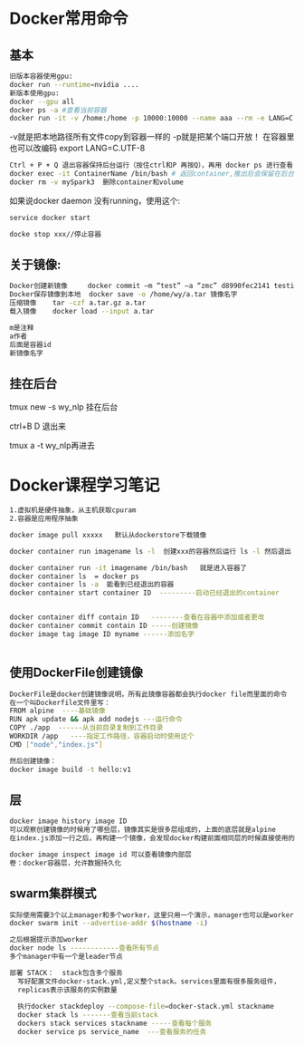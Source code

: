 Docker常用命令
=======================
基本
-----------------------
```bash
旧版本容器使用gpu:
docker run --runtime=nvidia ....
新版本使用gpu:
docker --gpu all
docker ps -a #查看当前容器
docker run -it -v /home:/home -p 10000:10000 --name aaa --rm -e LANG=C.UTF-8 镜像名字:v1 bash
```
-v就是把本地路径所有文件copy到容器一样的
-p就是把某个端口开放！
在容器里也可以改编码
export LANG=C.UTF-8
```bash
Ctrl + P + Q 退出容器保持后台运行（按住ctrl和P 再按Q），再用 docker ps 进行查看：  exit可以直接退出容器
docker exec -it ContainerName /bin/bash # 返回container,推出后会保留在后台
docker rm -v mySpark3  删除container和volume
```
如果说docker daemon 没有running，使用这个:
```bash
service docker start

docke stop xxx//停止容器
```
关于镜像:
----------------------
```bash
Docker创建新镜像     docker commit –m “test” –a “zmc” d8990fec2141 testimage  
Docker保存镜像到本地  docker save -o /home/wy/a.tar 镜像名字
压缩镜像    tar -czf a.tar.gz a.tar
载入镜像    docker load --input a.tar

m是注释
a作者
后面是容器id
新镜像名字
```
挂在后台
----------------------

tmux new -s wy_nlp
挂在后台

ctrl+B D  退出来

tmux a -t wy_nlp再进去


Docker课程学习笔记
===================
```bash
1.虚拟机是硬件抽象，从主机获取cpuram
2.容器是应用程序抽象

docker image pull xxxxx   默认从dockerstore下载镜像

docker container run imagename ls -l  创建xxx的容器然后运行 ls -l 然后退出

docker container run -it imagename /bin/bash   就是进入容器了
docker container ls  = docker ps
docker container ls -a  能看到已经退出的容器
docker container start container ID  ---------启动已经退出的container


docker container diff contain ID   --------查看在容器中添加或者更改
docker container commit contain ID -----创建镜像
docker image tag image ID myname ------添加名字



```

使用DockerFile创建镜像
------------------

```bash
DockerFile是docker创建镜像说明，所有此镜像容器都会执行docker file而里面的命令
在一个叫Dockerfile文件里写：
FROM alpine  ----基础镜像
RUN apk update && apk add nodejs ---运行命令
COPY ./app  ------从当前目录复制到工作目录
WORKDIR /app   ----指定工作路径，容器启动时使用这个
CMD ["node","index.js"]

然后创建镜像：
docker image build -t hello:v1
```

层
-----------

```bash
docker image history image ID
可以观察创建镜像的时候用了哪些层，镜像其实是很多层组成的，上面的底层就是alpine
在index.js添加一行之后，再构建一个镜像，会发现docker构建前面相同层的时候直接使用的缓存

docker image inspect image id 可以查看镜像内部层
卷：docker容器层，允许数据持久化

```

swarm集群模式
--------------------

```bash
实际使用需要3个以上manager和多个worker，这里只用一个演示，manager也可以是worker
docker swarm init --advertise-addr $(hostname -i)

之后根据提示添加worker
docker node ls ------------查看所有节点
多个manager中有一个是leader节点

部署 STACK：  stack包含多个服务
  写好配置文件docker-stack.yml,定义整个stack。services里面有很多服务组件，
  replicas表示该服务的实例数量
  
  执行docker stackdeploy --compose-file=docker-stack.yml stackname
  docker stack ls -------查看当前stack
  dockers stack services stackname -----查看每个服务
  docker service ps service_name  ---查看服务的任务
  

```

